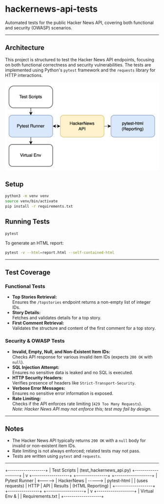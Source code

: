 # hackernews-api-tests

Automated tests for the public Hacker News API, covering both functional and security (OWASP) scenarios.

---

## Architecture

This project is structured to test the Hacker News API endpoints, focusing on both functional correctness and security vulnerabilities. The tests are implemented using Python's `pytest` framework and the `requests` library for HTTP interactions.

![Architecture Diagram](docs/architecture.png)

## Setup

```bash
python3 -m venv venv
source venv/bin/activate
pip install -r requirements.txt
```

## Running Tests

```bash
pytest
```

To generate an HTML report:

```bash
pytest -v --html=report.html --self-contained-html
```

---

## Test Coverage

### Functional Tests

- **Top Stories Retrieval:**  
  Ensures the `/topstories` endpoint returns a non-empty list of integer IDs.
- **Story Details:**  
  Fetches and validates details for a top story.
- **First Comment Retrieval:**  
  Validates the structure and content of the first comment for a top story.

### Security & OWASP Tests

- **Invalid, Empty, Null, and Non-Existent Item IDs:**  
  Checks API response for various invalid item IDs (expects `200 OK` with `null`).
- **SQL Injection Attempt:**  
  Ensures no sensitive data is leaked and no SQL is executed.
- **HTTP Security Headers:**  
  Verifies presence of headers like `Strict-Transport-Security`.
- **Verbose Error Messages:**  
  Ensures no sensitive error information is exposed.
- **Rate Limiting:**  
  Checks if the API enforces rate limiting (`429 Too Many Requests`).  
  _Note: Hacker News API may not enforce this; test may fail by design._

---

## Notes

- The Hacker News API typically returns `200 OK` with a `null` body for invalid or non-existent item IDs.
- Rate limiting is not always enforced; related tests may not pass.
- Tests are written using `pytest` and `requests`.

---
+-------------------+
|  Test Scripts     |  (test_hackernews_api.py)
+-------------------+
         |
         v
+-------------------+         +----------------+         +-------------------+
|   Pytest Runner   | <-----> |  HackerNews    | ----->  |   pytest-html     |
| (uses requests)   |  HTTP   |     API        | Results | (HTML Reporting)  |
+-------------------+         +----------------+         +-------------------+
         |
         v
+-------------------+
| Virtual Env &     |
| Requirements.txt  |
+-------------------+